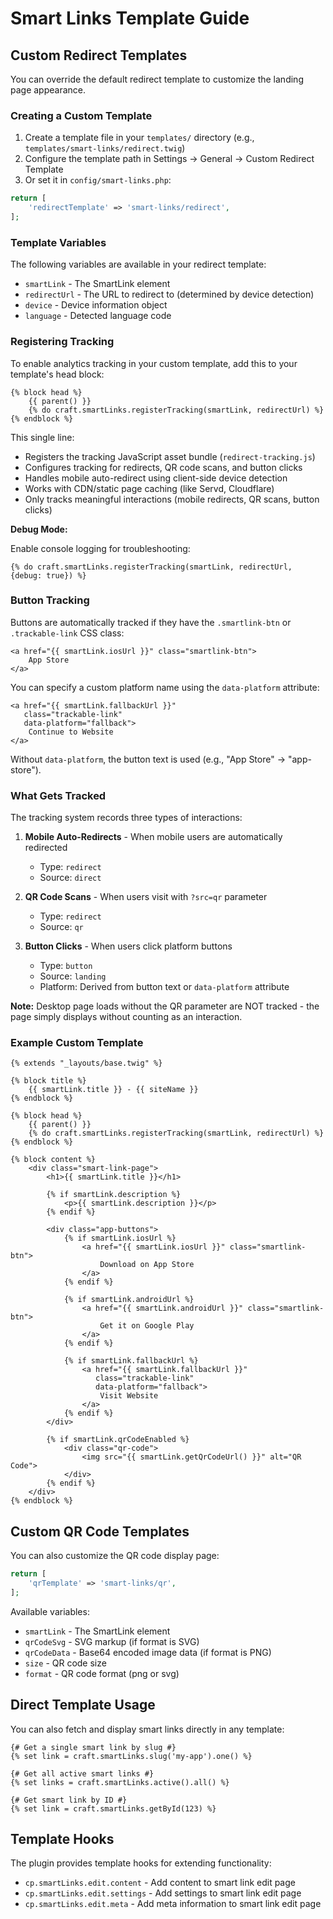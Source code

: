 # Smart Links Template Guide

## Custom Redirect Templates

You can override the default redirect template to customize the landing page appearance.

### Creating a Custom Template

1. Create a template file in your `templates/` directory (e.g., `templates/smart-links/redirect.twig`)
2. Configure the template path in Settings → General → Custom Redirect Template
3. Or set it in `config/smart-links.php`:

```php
return [
    'redirectTemplate' => 'smart-links/redirect',
];
```

### Template Variables

The following variables are available in your redirect template:

- `smartLink` - The SmartLink element
- `redirectUrl` - The URL to redirect to (determined by device detection)
- `device` - Device information object
- `language` - Detected language code

### Registering Tracking

To enable analytics tracking in your custom template, add this to your template's head block:

```twig
{% block head %}
    {{ parent() }}
    {% do craft.smartLinks.registerTracking(smartLink, redirectUrl) %}
{% endblock %}
```

This single line:
- Registers the tracking JavaScript asset bundle (`redirect-tracking.js`)
- Configures tracking for redirects, QR code scans, and button clicks
- Handles mobile auto-redirect using client-side device detection
- Works with CDN/static page caching (like Servd, Cloudflare)
- Only tracks meaningful interactions (mobile redirects, QR scans, button clicks)

**Debug Mode:**

Enable console logging for troubleshooting:

```twig
{% do craft.smartLinks.registerTracking(smartLink, redirectUrl, {debug: true}) %}
```

### Button Tracking

Buttons are automatically tracked if they have the `.smartlink-btn` or `.trackable-link` CSS class:

```twig
<a href="{{ smartLink.iosUrl }}" class="smartlink-btn">
    App Store
</a>
```

You can specify a custom platform name using the `data-platform` attribute:

```twig
<a href="{{ smartLink.fallbackUrl }}"
   class="trackable-link"
   data-platform="fallback">
    Continue to Website
</a>
```

Without `data-platform`, the button text is used (e.g., "App Store" → "app-store").

### What Gets Tracked

The tracking system records three types of interactions:

1. **Mobile Auto-Redirects** - When mobile users are automatically redirected
   - Type: `redirect`
   - Source: `direct`

2. **QR Code Scans** - When users visit with `?src=qr` parameter
   - Type: `redirect`
   - Source: `qr`

3. **Button Clicks** - When users click platform buttons
   - Type: `button`
   - Source: `landing`
   - Platform: Derived from button text or `data-platform` attribute

**Note:** Desktop page loads without the QR parameter are NOT tracked - the page simply displays without counting as an interaction.

### Example Custom Template

```twig
{% extends "_layouts/base.twig" %}

{% block title %}
    {{ smartLink.title }} - {{ siteName }}
{% endblock %}

{% block head %}
    {{ parent() }}
    {% do craft.smartLinks.registerTracking(smartLink, redirectUrl) %}
{% endblock %}

{% block content %}
    <div class="smart-link-page">
        <h1>{{ smartLink.title }}</h1>

        {% if smartLink.description %}
            <p>{{ smartLink.description }}</p>
        {% endif %}

        <div class="app-buttons">
            {% if smartLink.iosUrl %}
                <a href="{{ smartLink.iosUrl }}" class="smartlink-btn">
                    Download on App Store
                </a>
            {% endif %}

            {% if smartLink.androidUrl %}
                <a href="{{ smartLink.androidUrl }}" class="smartlink-btn">
                    Get it on Google Play
                </a>
            {% endif %}

            {% if smartLink.fallbackUrl %}
                <a href="{{ smartLink.fallbackUrl }}"
                   class="trackable-link"
                   data-platform="fallback">
                    Visit Website
                </a>
            {% endif %}
        </div>

        {% if smartLink.qrCodeEnabled %}
            <div class="qr-code">
                <img src="{{ smartLink.getQrCodeUrl() }}" alt="QR Code">
            </div>
        {% endif %}
    </div>
{% endblock %}
```

## Custom QR Code Templates

You can also customize the QR code display page:

```php
return [
    'qrTemplate' => 'smart-links/qr',
];
```

Available variables:
- `smartLink` - The SmartLink element
- `qrCodeSvg` - SVG markup (if format is SVG)
- `qrCodeData` - Base64 encoded image data (if format is PNG)
- `size` - QR code size
- `format` - QR code format (png or svg)

## Direct Template Usage

You can also fetch and display smart links directly in any template:

```twig
{# Get a single smart link by slug #}
{% set link = craft.smartLinks.slug('my-app').one() %}

{# Get all active smart links #}
{% set links = craft.smartLinks.active().all() %}

{# Get smart link by ID #}
{% set link = craft.smartLinks.getById(123) %}
```

## Template Hooks

The plugin provides template hooks for extending functionality:

- `cp.smartLinks.edit.content` - Add content to smart link edit page
- `cp.smartLinks.edit.settings` - Add settings to smart link edit page
- `cp.smartLinks.edit.meta` - Add meta information to smart link edit page